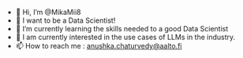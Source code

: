 - 👋 Hi, I’m @MikaMii8
- 👀 I want to be a Data Scientist!
- 🌱 I’m currently learning the skills needed to a good Data Scientist 
- 💞️ I am currently interested in the use cases of LLMs in the industry. 
- 📫 How to reach me : anushka.chaturvedy@aalto.fi

<!---
MikaMii8/MikaMii8 is a ✨ special ✨ repository because its `README.md` (this file) appears on your GitHub profile.
You can click the Preview link to take a look at your changes.
--->
